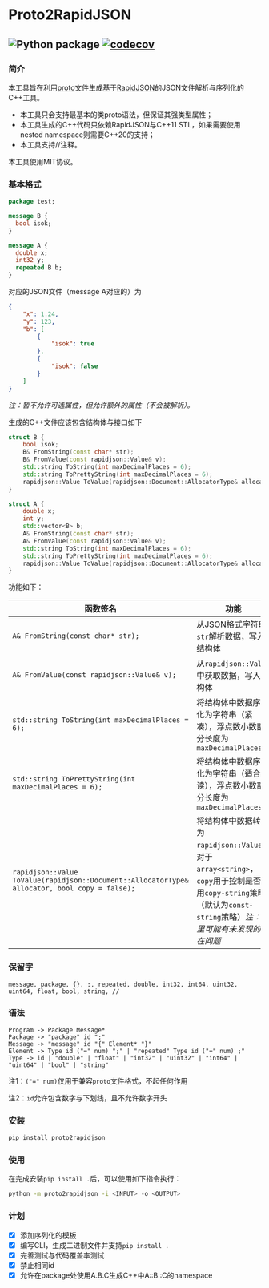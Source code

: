 # Proto2RapidJSON
![Python package](https://github.com/Sweetnow/Proto2RapidJSON/workflows/Python%20package/badge.svg) [![codecov](https://codecov.io/gh/Sweetnow/Proto2RapidJSON/branch/main/graph/badge.svg)](https://codecov.io/gh/Sweetnow/Proto2RapidJSON)
---

### 简介
本工具旨在利用[proto](https://developers.google.com/protocol-buffers/docs/proto3)文件生成基于[RapidJSON](https://rapidjson.org/)的JSON文件解析与序列化的C++工具。
- 本工具只会支持最基本的类proto语法，但保证其强类型属性；
- 本工具生成的C++代码只依赖RapidJSON与C++11 STL，如果需要使用nested namespace则需要C++20的支持；
- 本工具支持//注释。

本工具使用MIT协议。

### 基本格式
```protobuf
package test;

message B {
  bool isok;
}

message A {
  double x;
  int32 y;
  repeated B b;
}
```

对应的JSON文件（message A对应的）为

```json
{
    "x": 1.24,
    "y": 123,
    "b": [
        {
            "isok": true
        },
        {
            "isok": false
        }
    ]
}
```

*注：暂不允许可选属性，但允许额外的属性（不会被解析）。*

生成的C++文件应该包含结构体与接口如下

```c++
struct B {
    bool isok;
    B& FromString(const char* str);
    B& FromValue(const rapidjson::Value& v);
    std::string ToString(int maxDecimalPlaces = 6);
    std::string ToPrettyString(int maxDecimalPlaces = 6);
    rapidjson::Value ToValue(rapidjson::Document::AllocatorType& allocator, bool copy = false);
}

struct A {
    double x;
    int y;
    std::vector<B> b;
    A& FromString(const char* str);
    A& FromValue(const rapidjson::Value& v);
    std::string ToString(int maxDecimalPlaces = 6);
    std::string ToPrettyString(int maxDecimalPlaces = 6);
    rapidjson::Value ToValue(rapidjson::Document::AllocatorType& allocator, bool copy = false);
}
```
功能如下：

| 函数签名                                                     | 功能                                                         |
| ------------------------------------------------------------ | ------------------------------------------------------------ |
| `A& FromString(const char* str);`                            | 从JSON格式字符串`str`解析数据，写入结构体                    |
| `A& FromValue(const rapidjson::Value& v);`                   | 从`rapidjson::Value`中获取数据，写入结构体                   |
| `std::string ToString(int maxDecimalPlaces = 6);`            | 将结构体中数据序列化为字符串（紧凑），浮点数小数部分长度为`maxDecimalPlaces` |
| `std::string ToPrettyString(int maxDecimalPlaces = 6);`      | 将结构体中数据序列化为字符串（适合阅读），浮点数小数部分长度为`maxDecimalPlaces` |
| `rapidjson::Value ToValue(rapidjson::Document::AllocatorType& allocator, bool copy = false);` | 将结构体中数据转化为`rapidjson::Value`，对于`array<string>`，`copy`用于控制是否采用`copy-string`策略（默认为`const-string`策略）*注：这里可能有未发现的潜在问题* |



### 保留字

```
message, package, {}, ;, repeated, double, int32, int64, uint32, uint64, float, bool, string, //
```

### 语法

```
Program -> Package Message*
Package -> "package" id ";"
Message -> "message" id "{" Element* "}"
Element -> Type id ("=" num) ";" | "repeated" Type id ("=" num) ;"
Type -> id | "double" | "float" | "int32" | "uint32" | "int64" | "uint64" | "bool" | "string"
```

注1：`("=" num)`仅用于兼容`proto`文件格式，不起任何作用

注2：`id`允许包含数字与下划线，且不允许数字开头

### 安装

```bash
pip install proto2rapidjson
```

### 使用

在完成安装`pip install .`后，可以使用如下指令执行：

```bash
python -m proto2rapidjson -i <INPUT> -o <OUTPUT>
```

### 计划

- [x] 添加序列化的模板
- [x] 编写CLI，生成二进制文件并支持`pip install .`
- [x] 完善测试与代码覆盖率测试
- [x] 禁止相同id
- [x] 允许在package处使用A.B.C生成C++中A::B::C的namespace
